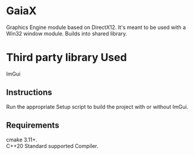 # GaiaX
Graphics Engine module based on DirectX12. It's meant to be used with a Win32 window module. Builds into shared library.

# Third party library Used
ImGui

## Instructions
Run the appropriate Setup script to build the project with or without ImGui.

## Requirements
cmake 3.11+.\
C++20 Standard supported Compiler.
